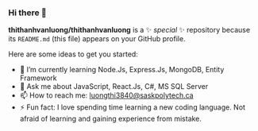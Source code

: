 ### Hi there 👋


**thithanhvanluong/thithanhvanluong** is a ✨ _special_ ✨ repository because its `README.md` (this file) appears on your GitHub profile.

Here are some ideas to get you started:

- 🌱 I’m currently learning Node.Js, Express.Js, MongoDB, Entity Framework
- 💬 Ask me about JavaScript, React.Js, C#, MS SQL Server
- 📫 How to reach me: luongthi3840@saskpolytech.ca
- ⚡ Fun fact: I love spending time learning a new coding language. Not afraid of learning and gaining experience from mistake. 
